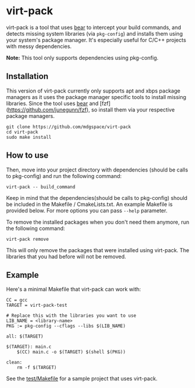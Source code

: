 # virt-pack
virt-pack is a tool that uses [bear](https://github.com/rizsotto/Bear) to intercept your build commands, and detects missing system libraries (via `pkg-config`) and installs them using your system's package manager. It's especially useful for C/C++ projects with messy dependencies.

**Note:** This tool only supports dependencies using pkg-config.

## Installation
This version of virt-pack currently only supports apt and xbps package managers as it uses the package manager specific tools to install missing libraries.
Since the tool uses [bear](https://github.com/rizsotto/Bear) and [fzf] (https://github.com/junegunn/fzf), so install them via your respective package managers.
```
git clone https://github.com/mdgspace/virt-pack
cd virt-pack
sudo make install
```

## How to use
Then, move into your project directory with dependencies (should be calls to pkg-config) and run the following command:
```
virt-pack -- build_command
```

Keep in mind that the dependencies(should be calls to pkg-config) should be included in the Makefile / CmakeLists.txt. An example Makefile is provided below.
For more options you can pass `--help` parameter. 

To remove the installed packages when you don't need them anymore, run the following command:
```
virt-pack remove
```
This will only remove the packages that were installed using virt-pack. The libraries that you had before will not be removed.

## Example

Here's a minimal Makefile that virt-pack can work with:
```
CC = gcc
TARGET = virt-pack-test

# Replace this with the libraries you want to use
LIB_NAME = <library-name>
PKG := pkg-config --cflags --libs $(LIB_NAME)

all: $(TARGET)

$(TARGET): main.c
	$(CC) main.c -o $(TARGET) $(shell $(PKG))

clean:
	rm -f $(TARGET)
```
See the [test/Makefile](test/Makefile) for a sample project that uses virt-pack.
